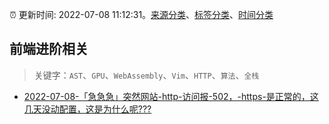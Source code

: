 :alarm_clock: 更新时间: 2022-07-08 11:12:31。[来源分类](../README.md)、[标签分类](../TAGS.md)、[时间分类](../TIMELINE.md)

## 前端进阶相关


> 关键字：`AST`、`GPU`、`WebAssembly`、`Vim`、`HTTP`、`算法`、`全栈`



- [2022-07-08-「急急急」突然网站-http-访问报-502，-https-是正常的，这几天没动配置，这是为什么呢???](https://www.v2ex.com/t/864972) 